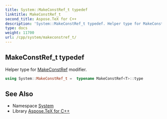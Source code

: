 ```yaml
---
title: System::MakeConstRef_t typedef
linktitle: MakeConstRef_t
second_title: Aspose.TeX for C++
description: 'System::MakeConstRef_t typedef. Helper type for MakeConstRef modifier in C++.'
type: docs
weight: 11700
url: /cpp/system/makeconstref_t/
---
```

## MakeConstRef_t typedef


Helper type for [MakeConstRef](../makeconstref/) modifier.

```cpp
using System::MakeConstRef_t =  typename MakeConstRef<T>::type
```

## See Also

* Namespace [System](../)
* Library [Aspose.TeX for C++](../../)
